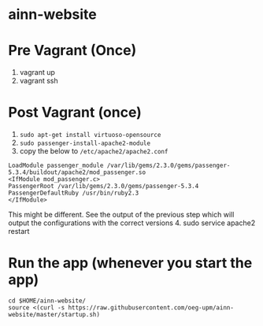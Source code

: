 # ainn-website

# Pre Vagrant (Once)
1. vagrant up
2. vagrant ssh

# Post Vagrant (once)
1. ```sudo apt-get install virtuoso-opensource```
2. ```sudo passenger-install-apache2-module```
3. copy the below to `/etc/apache2/apache2.conf`
```
LoadModule passenger_module /var/lib/gems/2.3.0/gems/passenger-5.3.4/buildout/apache2/mod_passenger.so
<IfModule mod_passenger.c>
PassengerRoot /var/lib/gems/2.3.0/gems/passenger-5.3.4
PassengerDefaultRuby /usr/bin/ruby2.3
</IfModule>
```
This might be different. See the output of the previous step which will output the configurations with the correct versions
4. sudo service apache2 restart

# Run the app (whenever you start the app)
``` 
cd $HOME/ainn-website/
source <(curl -s https://raw.githubusercontent.com/oeg-upm/ainn-website/master/startup.sh)
```

